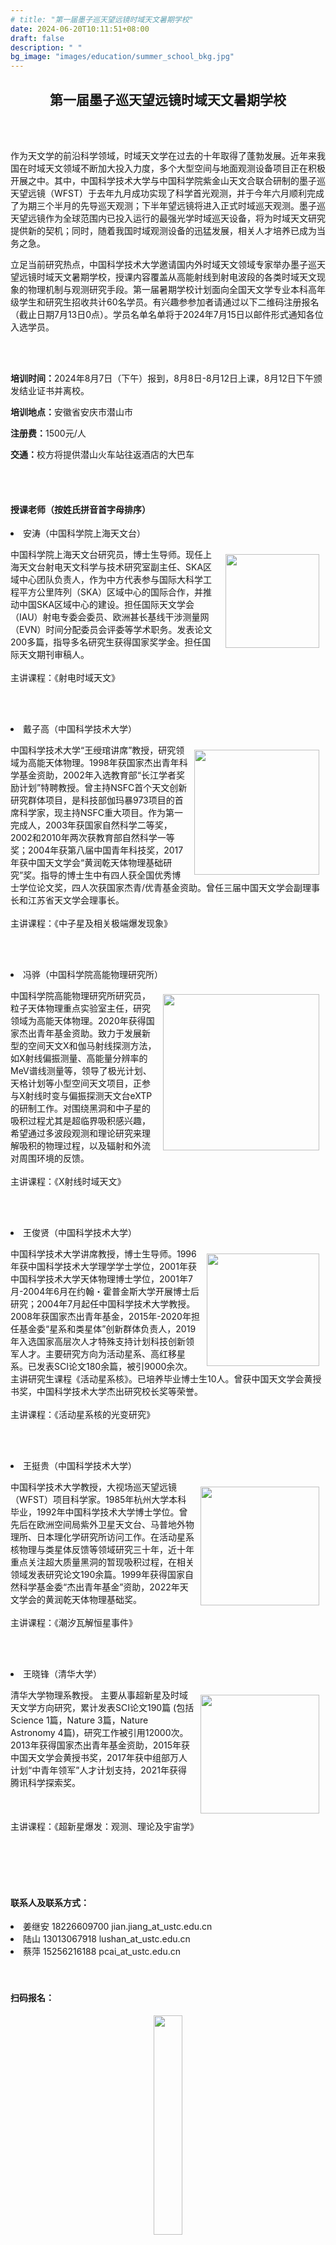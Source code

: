 ```yaml
---
# title: "第一届墨子巡天望远镜时域天文暑期学校"
date: 2024-06-20T10:11:51+08:00
draft: false
description: " "
bg_image: "images/education/summer_school_bkg.jpg"
---
```


## <center> 第一届墨子巡天望远镜时域天文暑期学校</center>

<br></br>

<p class="f12 indent" > 作为天文学的前沿科学领域，时域天文学在过去的十年取得了蓬勃发展。近年来我国在时域天文领域不断加大投入力度，多个大型空间与地面观测设备项目正在积极开展之中。其中，中国科学技术大学与中国科学院紫金山天文合联合研制的墨子巡天望远镜（WFST）于去年九月成功实现了科学首光观测，并于今年六月顺利完成了为期三个半月的先导巡天观测；下半年望远镜将进入正式时域巡天观测。墨子巡天望远镜作为全球范围内已投入运行的最强光学时域巡天设备，将为时域天文研究提供新的契机；同时，随着我国时域观测设备的迅猛发展，相关人才培养已成为当务之急。

立足当前研究热点，中国科学技术大学邀请国内外时域天文领域专家举办墨子巡天望远镜时域天文暑期学校，授课内容覆盖从高能射线到射电波段的各类时域天文现象的物理机制与观测研究手段。第一届暑期学校计划面向全国天文学专业本科高年级学生和研究生招收共计60名学员。有兴趣参参加者请通过以下二维码注册报名（截止日期7月13日0点）。学员名单名单将于2024年7月15日以邮件形式通知各位入选学员。</p>
<br></br>


<p class="f12"><b>培训时间：</b>2024年8月7日（下午）报到，8月8日-8月12日上课，8月12日下午颁发结业证书并离校。</p>

<p class="f12"><b>培训地点：</b>安徽省安庆市潜山市</p>

<p class="f12"><b>注册费：</b>1500元/人</p>


<p class="f12"><b>交通：</b>校方将提供潜山火车站往返酒店的大巴车</p>

<br></br>

#### <p class="f12"><b>授课老师（按姓氏拼音首字母排序）</b></p>

<li> 安涛（中国科学院上海天文台） </li>

<p style="width:100%;">
    <img src="/images/education/teachers/at.png" align="right" width=150px hspace="10" vspace="10">
     <p class="f12 indent" > 中国科学院上海天文台研究员，博士生导师。现任上海天文台射电天文科学与技术研究室副主任、SKA区域中心团队负责人，作为中方代表参与国际大科学工程平方公里阵列（SKA）区域中心的国际合作，并推动中国SKA区域中心的建设。担任国际天文学会（IAU）射电专委会委员、欧洲甚长基线干涉测量网（EVN）时间分配委员会评委等学术职务。发表论文200多篇，指导多名研究生获得国家奖学金。担任国际天文期刊审稿人。
<br></br>
    主讲课程：《射电时域天文》
    </p>
</p>

<br></br>

<li> 戴子高（中国科学技术大学） </li>

<p style="width:100%;">
    <img src="/images/education/teachers/dzg.png" align="right" width=200px hspace="10" vspace="10">
    <p class="f12 indent" >中国科学技术大学“王绶琯讲席”教授，研究领域为高能天体物理。1998年获国家杰出青年科学基金资助，2002年入选教育部“长江学者奖励计划”特聘教授。曾主持NSFC首个天文创新研究群体项目，是科技部伽玛暴973项目的首席科学家，现主持NSFC重大项目。作为第一完成人，2003年获国家自然科学二等奖，2002和2010年两次获教育部自然科学一等奖；2004年获第八届中国青年科技奖，2017年获中国天文学会“黄润乾天体物理基础研究”奖。指导的博士生中有四人获全国优秀博士学位论文奖，四人次获国家杰青/优青基金资助。曾任三届中国天文学会副理事长和江苏省天文学会理事长。
<br></br>
    主讲课程：《中子星及相关极端爆发现象》
    </p>
</p>

<br></br>

<li> 冯骅（中国科学院高能物理研究所）</li>

<p style="width:100%;">
    <img src="/images/education/teachers/fy.png" align="right" width=250px hspace="10" vspace="8">
      <p class="f12 indent" > 中国科学院高能物理研究所研究员，粒子天体物理重点实验室主任，研究领域为高能天体物理。2020年获得国家杰出青年基金资助。致力于发展新型的空间天文X和伽马射线探测方法，如X射线偏振测量、高能量分辨率的MeV谱线测量等，领导了极光计划、天格计划等小型空间天文项目，正参与X射线时变与偏振探测天文台eXTP的研制工作。对围绕黑洞和中子星的吸积过程尤其是超临界吸积感兴趣，希望通过多波段观测和理论研究来理解吸积的物理过程，以及辐射和外流对周围环境的反馈。
<br></br>
   主讲课程：《X射线时域天文》
    </p>
</p>

<br></br>

<li> 王俊贤（中国科学技术大学）</li>

<p style="width:100%;">
    <img src="/images/education/teachers/wjx.png" align="right" width=180px hspace="10" vspace="10">
   <p class="f12 indent" >中国科学技术大学讲席教授，博士生导师。1996年获中国科学技术大学理学学士学位，2001年获中国科学技术大学天体物理博士学位，2001年7月-2004年6月在约翰・霍普金斯大学开展博士后研究；2004年7月起任中国科学技术大学教授。2008年获国家杰出青年基金，2015年-2020年担任基金委“星系和类星体”创新群体负责人，2019年入选国家高层次人才特殊支持计划科技创新领军人才。主要研究方向为活动星系、高红移星系。已发表SCI论文180余篇，被引9000余次。主讲研究生课程《活动星系核》。已培养毕业博士生10人。曾获中国天文学会黄授书奖，中国科学技术大学杰出研究校长奖等荣誉。
<br></br>
   主讲课程：《活动星系核的光变研究》
   </p>
</p>

<br></br>

<li> 王挺贵（中国科学技术大学）</li>

<p style="width:100%;">
    <img src="/images/education/teachers/wtg.png" align="right" width=190px hspace="10" vspace="10">
  <p class="f12 indent" >中国科学技术大学教授，大视场巡天望远镜（WFST）项目科学家。1985年杭州大学本科毕业，1992年中国科学技术大学博士学位。曾先后在欧洲空间局紫外卫星天文台、马普地外物理所、日本理化学研究所访问工作。在活动星系核物理与类星体反馈等领域研究三十年，近十年重点关注超大质量黑洞的暂现吸积过程，在相关领域发表研究论文190余篇。1999年获得国家自然科学基金委“杰出青年基金”资助，2022年天文学会的黄润乾天体物理基础奖。  
  <br></br>
    主讲课程：《潮汐瓦解恒星事件》
    </p>
</p>

<br></br>

<p></p>
<li> 王晓锋（清华大学）</li>

<p style="width:100%;">
    <img src="/images/education/teachers/wxf.png" align="right" width=190px hspace="10" vspace="10">
  <p class="f12 indent" >清华大学物理系教授。 主要从事超新星及时域天文学方向研究，累计发表SCI论文190篇 (包括Science 1篇，Nature 3篇，Nature Astronomy 4篇)，研究工作被引用12000次。2013年获得国家杰出青年基金资助，2015年获中国天文学会黄授书奖，2017年获中组部万人计划“中青年领军”人才计划支持，2021年获得腾讯科学探索奖。
  <br></br>
    主讲课程：《超新星爆发：观测、理论及宇宙学》
    </p>
</p>

<br></br>
<br></br>


#### <p class="f12"><b>联系人及联系方式：</b></p>

<p style="width:100%;">
  <p class="f12 indent" >
        <li>  姜继安 18226609700 jian.jiang_at_ustc.edu.cn </li>
        <li> 陆山 13013067918 lushan_at_ustc.edu.cn </li>
        <li> 蔡萍 15256216188 pcai_at_ustc.edu.cn </li>
  <br></br>
    </p>
</p>

#### <p class="f12"><b>扫码报名：</b></p>


<center><img src="/images/education/summer_school_qr_code.jpg" width="30%" /></center>

<br></br>

#### <p class="f12"><b>培训酒店地址：</b></p>

<li><a href="http://msd-yue-he-ju.hotelanqing.cn/">曼斯顿・悦荷居酒店</a></li>

地址：安徽省安庆潜山县潘铺中学北侧约70米
<br></br>
<center><iframe style="width: 100%;" height="430" frameborder="0" scrolling="no" marginheight="0" marginwidth="0" id="gmap_canvas" src="https://ditu.amap.com/search?id=B0JAS9E6MA&city=340882&geoobj=116.230914%7C31.236797%7C118.974032%7C32.531892&query_type=IDQ&query=%E6%82%A6%E8%8D%B7%E5%B1%85%E6%B0%91%E5%AE%BF&zoom=9.46"></iframe>
</center>

<br></br>

<div align="right">
  <p class="f12" >
中国科学技术大学天文学系
<br></br>
2024年6月25日
</p>
</div>
